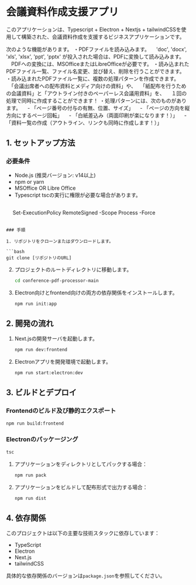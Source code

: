 
# 会議資料作成支援アプリ

このアプリケーションは、Typescript + Electron + Nextjs + tailwindCSSを使用して構築された、会議資料作成を支援するビジネスアプリケーションです。

次のような機能があります。
・PDFファイルを読み込みます。
　'doc', 'docx', 'xls', 'xlsx', 'ppt', 'pptx' が投入された場合は、PDFに変換して読み込みます。
　PDFへの変換には、MSOfficeまたはLibreOfficeが必要です。
・読み込まれたPDFファイル一覧、ファイル名変更、並び替え、削除を行うことができます。
・読み込まれたPDFファイル一覧に、複数の処理パターンを作成できます。
　「会議出席者への配布資料とメディア向けの資料」や、
　「紙配布を行うための会議資料」と「アウトライン付きのペーパーレス会議用資料」を、
　１回の処理で同時に作成することができます！
・処理パターンには、次のものがあります。
　- 「ページ番号の付与の有無、位置、サイズ」
　- 「ページの方向を縦方向にするページ回転」
　- 「白紙差込み（両面印刷が楽になります！）」
　- 「資料一覧の作成（アウトライン、リンクも同時に作成します！）」

## 1. セットアップ方法

### 必要条件
- Node.js (推奨バージョン: v14以上)
- npm or yarn
- MSOffice OR Libre Office
- Typescript
  tscの実行に権限が必要な場合があります。
   ```power shell
　 Set-ExecutionPolicy RemoteSigned -Scope Process -Force
   ```

### 手順

1. リポジトリをクローンまたはダウンロードします。
   
   ```bash
   git clone [リポジトリのURL]
   ```

2. プロジェクトのルートディレクトリに移動します。
   
   ```bash
   cd conference-pdf-processor-main
   ```

3. Electron向けとfrontend向けの両方の依存関係をインストールします。
   
   ```bash
   npm run init:app
   ```

## 2. 開発の流れ

1. Next.jsの開発サーバを起動します。
   
   ```bash
   npm run dev:frontend
   ```

2. Electronアプリを開発環境で起動します。
   
   ```bash
   npm run start:electron:dev
   ```

## 3. ビルドとデプロイ

### Frontendのビルド及び静的エクスポート

   ```bash
   npm run build:frontend
   ```

### Electronのパッケージング

   ```bash
   tsc
   ```

1. アプリケーションをディレクトリとしてパックする場合：

   ```bash
   npm run pack
   ```

2. アプリケーションをビルドして配布形式で出力する場合：

   ```bash
   npm run dist
   ```

## 4. 依存関係

このプロジェクトは以下の主要な技術スタックに依存しています：

- TypeScript
- Electron
- Next.js
- tailwindCSS

具体的な依存関係のバージョンは`package.json`を参照してください。
